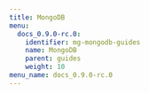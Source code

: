 ```yaml
---
title: MongoDB
menu:
  docs_0.9.0-rc.0:
    identifier: mg-mongodb-guides
    name: MongoDB
    parent: guides
    weight: 10
menu_name: docs_0.9.0-rc.0
---
```


